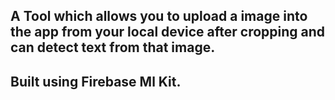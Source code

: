 ## A Tool which allows you to upload a image into the app from your local device after cropping and can detect text from that image.
## Built using Firebase Ml Kit.
